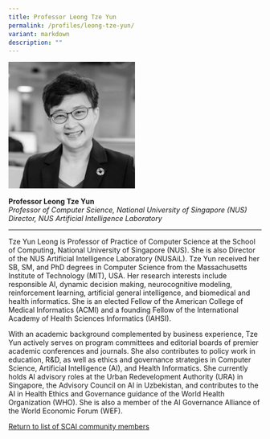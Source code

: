 ```yaml
---
title: Professor Leong Tze Yun
permalink: /profiles/leong-tze-yun/
variant: markdown
description: ""
---
```

<div style="width:50%"><img src="/images/People/leong_tze_yun.jpeg" alt="Professor Leong Tze Yun"></div>

**Professor Leong Tze Yun**<br>*Professor of Computer Science, National University of Singapore (NUS)*<br>*Director, NUS Artificial Intelligence Laboratory*<br>

---

Tze Yun Leong is Professor of Practice of Computer Science at the School of Computing, National University of Singapore (NUS). She is also Director of the NUS Artificial Intelligence Laboratory (NUSAiL). Tze Yun received her SB, SM, and PhD degrees in Computer Science from the Massachusetts Institute of Technology (MIT), USA. Her research interests include responsible AI, dynamic decision making, neurocognitive modeling, reinforcement learning, artificial general intelligence, and biomedical and health informatics. She is an elected Fellow of the American College of Medical Informatics (ACMI) and a founding Fellow of the International Academy of Health Sciences Informatics (IAHSI). 

With an academic background complemented by business experience, Tze Yun actively serves on program committees and editorial boards of premier academic conferences and journals. She also contributes to policy work in education, R&amp;D, as well as ethics and governance strategies in Computer Science, Artificial Intelligence (AI), and Health Informatics. She currently holds AI advisory roles at the Urban Redevelopment Authority (URA) in Singapore, the Advisory Council on AI in Uzbekistan, and contributes to the AI in Health Ethics and Governance guidance of the World Health Organization (WHO). She is also a member of the AI Governance Alliance of the World Economic Forum (WEF).

[Return to list of SCAI community members](/community)